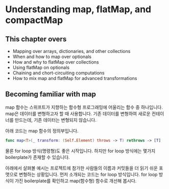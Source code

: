 # Understanding map, flatMap, and compactMap

## This chapter overs
- Mapping over arrays, dictionaries, and other collections
- When and how to map over optionals
- How and why to flatMap over collections
- Using flatMap on optionals
- Chaining and chort-circuiting computations
- How to mix map and flatMap for advanced transformations

## Becoming familiar with map
map 함수는 스위프트가 지향하는 함수형 프로그래밍에 어울리는 함수 중 하나입니다.
map은 데이터를 변형하고자 할 때 사용합니다.
기존 데이터를 변형하여 새로운 컨테이너를 만드는데, 기존 데이터는 변형되지 않습니다.

아래 코드는 map 함수의 정의부입니다.

```swift
func map<T>(_ transform: (Self.Element) throws -> T) rethrows -> [T]
```

물론 for loop 방식(명령형)도 좋은 시작입니다.
하지만 for loop 방식에는 몇가지 boilerplate가 존재할 수 있습니다.

아래에서 살펴볼 예시는 프로젝트에 참가한 사람들의 이름과 커밋들을 더 읽기 쉬운 포맷으로 변형하는 상황입니다.
먼저 소개되는 코드는 for loop 방식입니다. for loop 방식이 가진 boilerplate를 확인하고 map(함수형) 함수로 개선해 봅시다.

```swift

```




















